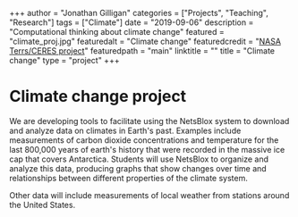 +++
author = "Jonathan Gilligan"
categories = ["Projects", "Teaching", "Research"]
tags = ["Climate"]
date = "2019-09-06"
description = "Computational thinking about climate change"
featured = "climate_proj.jpg"
featuredalt = "Climate change"
featuredcredit = "[NASA Terrs/CERES project](https://terra.nasa.gov/news/study-long-term-global-warming-needs-external-drivers)"
featuredpath = "main"
linktitle = ""
title = "Climate change"
type = "project"
+++
# Climate change project

We are developing tools to facilitate using the NetsBlox system to download and analyze data on climates in Earth's past.
Examples include measurements of carbon dioxide concentrations and temperature for the last 800,000 years of earth's history
that were recorded in the massive ice cap that covers Antarctica. Students will use NetsBlox to organize and analyze this
data, producing graphs that show changes over time and relationships between different properties of the climate system.

Other data will include measurements of local weather from stations around the United States.
